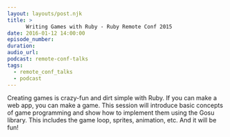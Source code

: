```yaml
---
layout: layouts/post.njk
title: >
      Writing Games with Ruby - Ruby Remote Conf 2015
date: 2016-01-12 14:00:00
episode_number: 
duration: 
audio_url: 
podcast: remote-conf-talks
tags: 
  - remote_conf_talks
  - podcast
---
```


Creating games is crazy-fun and dirt simple with Ruby. If you can make a web app, you can make a game. This session will introduce basic concepts of game programming and show how to implement them using the Gosu library. This includes the game loop, sprites, animation, etc. And it will be fun!


